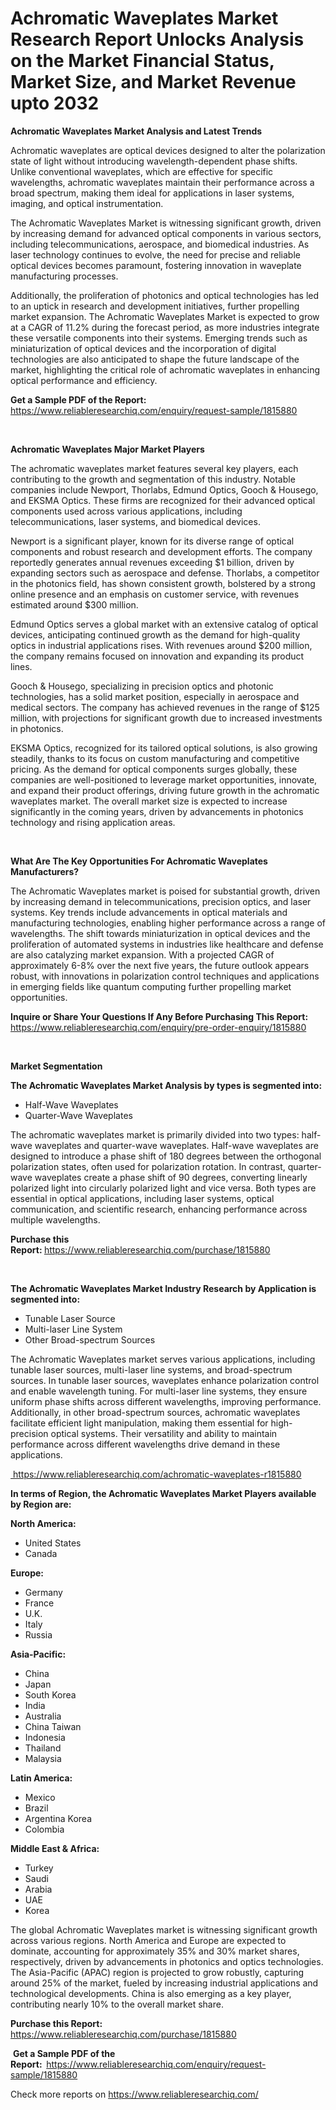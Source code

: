 <p><h1>Achromatic Waveplates Market Research Report Unlocks Analysis on the Market Financial Status, Market Size, and Market Revenue upto 2032</h1></p><p><strong>Achromatic Waveplates Market Analysis and Latest Trends</strong></p>
<p><p>Achromatic waveplates are optical devices designed to alter the polarization state of light without introducing wavelength-dependent phase shifts. Unlike conventional waveplates, which are effective for specific wavelengths, achromatic waveplates maintain their performance across a broad spectrum, making them ideal for applications in laser systems, imaging, and optical instrumentation.</p><p>The Achromatic Waveplates Market is witnessing significant growth, driven by increasing demand for advanced optical components in various sectors, including telecommunications, aerospace, and biomedical industries. As laser technology continues to evolve, the need for precise and reliable optical devices becomes paramount, fostering innovation in waveplate manufacturing processes. </p><p>Additionally, the proliferation of photonics and optical technologies has led to an uptick in research and development initiatives, further propelling market expansion. The Achromatic Waveplates Market is expected to grow at a CAGR of 11.2% during the forecast period, as more industries integrate these versatile components into their systems. Emerging trends such as miniaturization of optical devices and the incorporation of digital technologies are also anticipated to shape the future landscape of the market, highlighting the critical role of achromatic waveplates in enhancing optical performance and efficiency.</p></p>
<p><strong>Get a Sample PDF of the Report:&nbsp;</strong> <a href="https://www.reliableresearchiq.com/enquiry/request-sample/1815880?utm_campaign=1876&utm_medium=2&utm_source=Github&utm_content=ia&utm_term=19022025&utm_id=achromatic-waveplates">https://www.reliableresearchiq.com/enquiry/request-sample/1815880</a></p>
<p>&nbsp;</p>
<p><strong>Achromatic Waveplates Major Market Players</strong></p>
<p><p>The achromatic waveplates market features several key players, each contributing to the growth and segmentation of this industry. Notable companies include Newport, Thorlabs, Edmund Optics, Gooch & Housego, and EKSMA Optics. These firms are recognized for their advanced optical components used across various applications, including telecommunications, laser systems, and biomedical devices.</p><p>Newport is a significant player, known for its diverse range of optical components and robust research and development efforts. The company reportedly generates annual revenues exceeding $1 billion, driven by expanding sectors such as aerospace and defense. Thorlabs, a competitor in the photonics field, has shown consistent growth, bolstered by a strong online presence and an emphasis on customer service, with revenues estimated around $300 million.</p><p>Edmund Optics serves a global market with an extensive catalog of optical devices, anticipating continued growth as the demand for high-quality optics in industrial applications rises. With revenues around $200 million, the company remains focused on innovation and expanding its product lines.</p><p>Gooch & Housego, specializing in precision optics and photonic technologies, has a solid market position, especially in aerospace and medical sectors. The company has achieved revenues in the range of $125 million, with projections for significant growth due to increased investments in photonics.</p><p>EKSMA Optics, recognized for its tailored optical solutions, is also growing steadily, thanks to its focus on custom manufacturing and competitive pricing. As the demand for optical components surges globally, these companies are well-positioned to leverage market opportunities, innovate, and expand their product offerings, driving future growth in the achromatic waveplates market. The overall market size is expected to increase significantly in the coming years, driven by advancements in photonics technology and rising application areas.</p></p>
<p>&nbsp;</p>
<p><strong>What Are The Key Opportunities For Achromatic Waveplates Manufacturers?</strong></p>
<p><p>The Achromatic Waveplates market is poised for substantial growth, driven by increasing demand in telecommunications, precision optics, and laser systems. Key trends include advancements in optical materials and manufacturing technologies, enabling higher performance across a range of wavelengths. The shift towards miniaturization in optical devices and the proliferation of automated systems in industries like healthcare and defense are also catalyzing market expansion. With a projected CAGR of approximately 6-8% over the next five years, the future outlook appears robust, with innovations in polarization control techniques and applications in emerging fields like quantum computing further propelling market opportunities.</p></p>
<p><strong>Inquire or Share Your Questions If Any Before Purchasing This Report:</strong> <a href="https://www.reliableresearchiq.com/enquiry/pre-order-enquiry/1815880?utm_campaign=1876&utm_medium=2&utm_source=Github&utm_content=ia&utm_term=19022025&utm_id=achromatic-waveplates">https://www.reliableresearchiq.com/enquiry/pre-order-enquiry/1815880</a></p>
<p>&nbsp;</p>
<p><strong>Market Segmentation</strong></p>
<p><strong>The Achromatic Waveplates Market Analysis by types is segmented into:</strong></p>
<p><ul><li>Half-Wave Waveplates</li><li>Quarter-Wave Waveplates</li></ul></p>
<p><p>The achromatic waveplates market is primarily divided into two types: half-wave waveplates and quarter-wave waveplates. Half-wave waveplates are designed to introduce a phase shift of 180 degrees between the orthogonal polarization states, often used for polarization rotation. In contrast, quarter-wave waveplates create a phase shift of 90 degrees, converting linearly polarized light into circularly polarized light and vice versa. Both types are essential in optical applications, including laser systems, optical communication, and scientific research, enhancing performance across multiple wavelengths.</p></p>
<p><strong>Purchase this Report:&nbsp;</strong><a href="https://www.reliableresearchiq.com/purchase/1815880?utm_campaign=1876&utm_medium=2&utm_source=Github&utm_content=ia&utm_term=19022025&utm_id=achromatic-waveplates">https://www.reliableresearchiq.com/purchase/1815880</a></p>
<p>&nbsp;</p>
<p><strong>The Achromatic Waveplates Market Industry Research by Application is segmented into:</strong></p>
<p><ul><li>Tunable Laser Source</li><li>Multi-laser Line System</li><li>Other Broad-spectrum Sources</li></ul></p>
<p><p>The Achromatic Waveplates market serves various applications, including tunable laser sources, multi-laser line systems, and broad-spectrum sources. In tunable laser sources, waveplates enhance polarization control and enable wavelength tuning. For multi-laser line systems, they ensure uniform phase shifts across different wavelengths, improving performance. Additionally, in other broad-spectrum sources, achromatic waveplates facilitate efficient light manipulation, making them essential for high-precision optical systems. Their versatility and ability to maintain performance across different wavelengths drive demand in these applications.</p></p>
<p><a href="https://www.reliableresearchiq.com/achromatic-waveplates-r1815880?utm_campaign=1876&utm_medium=2&utm_source=Github&utm_content=ia&utm_term=19022025&utm_id=achromatic-waveplates">&nbsp;https://www.reliableresearchiq.com/achromatic-waveplates-r1815880</a></p>
<p><strong>In terms of Region, the Achromatic Waveplates Market Players available by Region are:</strong></p>
<p>
    <p> <strong> North America: </strong>
        <ul>
            <li>United States</li>
            <li>Canada</li>
        </ul>
        </p> 
    <p> <strong> Europe: </strong>
        <ul>
            <li>Germany</li>
            <li>France</li>
            <li>U.K.</li>
            <li>Italy</li>
            <li>Russia</li>
        </ul>
        </p> 
    <p> <strong> Asia-Pacific: </strong>
        <ul>
            <li>China</li>
            <li>Japan</li>
            <li>South Korea</li>
            <li>India</li>
            <li>Australia</li>
            <li>China Taiwan</li>
            <li>Indonesia</li>
            <li>Thailand</li>
            <li>Malaysia</li>
        </ul>
        </p> 
    <p> <strong> Latin America: </strong>
        <ul>
            <li>Mexico</li>
            <li>Brazil</li>
            <li>Argentina Korea</li>
            <li>Colombia</li>
        </ul>
        </p> 
    <p> <strong> Middle East & Africa: </strong>
        <ul>
            <li>Turkey</li>
            <li>Saudi</li>
            <li>Arabia</li>
            <li>UAE</li>
            <li>Korea</li>
        </ul>
    </p>
    </p>
<p><p>The global Achromatic Waveplates market is witnessing significant growth across various regions. North America and Europe are expected to dominate, accounting for approximately 35% and 30% market shares, respectively, driven by advancements in photonics and optics technologies. The Asia-Pacific (APAC) region is projected to grow robustly, capturing around 25% of the market, fueled by increasing industrial applications and technological developments. China is also emerging as a key player, contributing nearly 10% to the overall market share.</p></p>
<p><strong>Purchase this Report: </strong><a href="https://www.reliableresearchiq.com/purchase/1815880?utm_campaign=1876&utm_medium=2&utm_source=Github&utm_content=ia&utm_term=19022025&utm_id=achromatic-waveplates">https://www.reliableresearchiq.com/purchase/1815880</a></p>
<p>&nbsp;<strong>Get a Sample PDF of the Report:&nbsp;&nbsp;</strong><a href="https://www.reliableresearchiq.com/enquiry/request-sample/1815880?utm_campaign=1876&utm_medium=2&utm_source=Github&utm_content=ia&utm_term=19022025&utm_id=achromatic-waveplates">https://www.reliableresearchiq.com/enquiry/request-sample/1815880</a></p>
<p><strong></strong></p>
<p>Check more reports on <a href="https://www.reliableresearchiq.com/?utm_campaign=1876&utm_medium=2&utm_source=Github&utm_content=ia&utm_term=19022025&utm_id=achromatic-waveplates">https://www.reliableresearchiq.com/</a></p>
